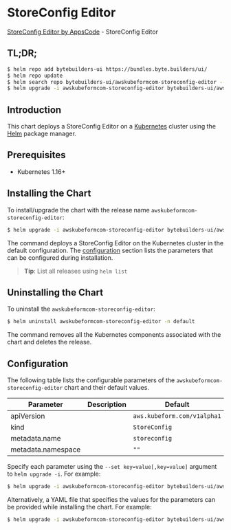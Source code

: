 # StoreConfig Editor

[StoreConfig Editor by AppsCode](https://byte.builders) - StoreConfig Editor

## TL;DR;

```bash
$ helm repo add bytebuilders-ui https://bundles.byte.builders/ui/
$ helm repo update
$ helm search repo bytebuilders-ui/awskubeformcom-storeconfig-editor --version=v0.4.16
$ helm upgrade -i awskubeformcom-storeconfig-editor bytebuilders-ui/awskubeformcom-storeconfig-editor -n default --create-namespace --version=v0.4.16
```

## Introduction

This chart deploys a StoreConfig Editor on a [Kubernetes](http://kubernetes.io) cluster using the [Helm](https://helm.sh) package manager.

## Prerequisites

- Kubernetes 1.16+

## Installing the Chart

To install/upgrade the chart with the release name `awskubeformcom-storeconfig-editor`:

```bash
$ helm upgrade -i awskubeformcom-storeconfig-editor bytebuilders-ui/awskubeformcom-storeconfig-editor -n default --create-namespace --version=v0.4.16
```

The command deploys a StoreConfig Editor on the Kubernetes cluster in the default configuration. The [configuration](#configuration) section lists the parameters that can be configured during installation.

> **Tip**: List all releases using `helm list`

## Uninstalling the Chart

To uninstall the `awskubeformcom-storeconfig-editor`:

```bash
$ helm uninstall awskubeformcom-storeconfig-editor -n default
```

The command removes all the Kubernetes components associated with the chart and deletes the release.

## Configuration

The following table lists the configurable parameters of the `awskubeformcom-storeconfig-editor` chart and their default values.

|     Parameter      | Description |                Default                 |
|--------------------|-------------|----------------------------------------|
| apiVersion         |             | <code>aws.kubeform.com/v1alpha1</code> |
| kind               |             | <code>StoreConfig</code>               |
| metadata.name      |             | <code>storeconfig</code>               |
| metadata.namespace |             | <code>""</code>                        |


Specify each parameter using the `--set key=value[,key=value]` argument to `helm upgrade -i`. For example:

```bash
$ helm upgrade -i awskubeformcom-storeconfig-editor bytebuilders-ui/awskubeformcom-storeconfig-editor -n default --create-namespace --version=v0.4.16 --set apiVersion=aws.kubeform.com/v1alpha1
```

Alternatively, a YAML file that specifies the values for the parameters can be provided while
installing the chart. For example:

```bash
$ helm upgrade -i awskubeformcom-storeconfig-editor bytebuilders-ui/awskubeformcom-storeconfig-editor -n default --create-namespace --version=v0.4.16 --values values.yaml
```
